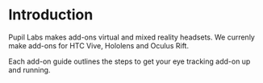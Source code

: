 # Introduction
Pupil Labs makes add-ons virtual and mixed reality headsets. We currenly make add-ons for HTC Vive, Hololens and Oculus Rift.

Each add-on guide outlines the steps to get your eye tracking add-on up and running.

<v-img :src="require('../media/vr-ar/imgs/vive.jpg')"></v-img>